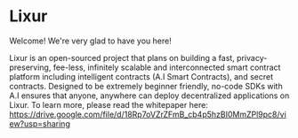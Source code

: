 # Lixur

Welcome! We're very glad to have you here!

Lixur is an open-sourced project that plans on building a fast, privacy-preserving, fee-less, infinitely scalable and interconnected smart contract platform including intelligent contracts (A.I Smart Contracts), and secret contracts. Designed to be extremely beginner friendly, no-code SDKs with A.I ensures that anyone, anywhere can deploy decentralized applications on Lixur.
To learn more, please read the whitepaper here: https://drive.google.com/file/d/18Rp7oVZrZFmB_cb4p5hzBI0MmZPl9pc8/view?usp=sharing
